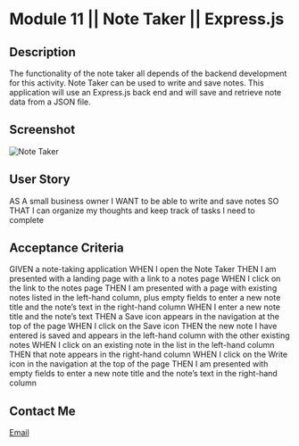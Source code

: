 # Module 11 || Note Taker || Express.js


## Description
The functionality of the note taker all depends of
the backend development for this activity. 
Note Taker can be used to write and save notes. 
This application will use an Express.js back end 
and will save and retrieve note data from a JSON file.

## Screenshot 
![Note Taker](\Develop\public\assets\img\notehome.PNG) 

## User Story 
AS A small business owner
I WANT to be able to write and save notes
SO THAT I can organize my thoughts and keep track of tasks I need to complete

## Acceptance Criteria 
GIVEN a note-taking application
WHEN I open the Note Taker
THEN I am presented with a landing page with a link to a notes page
WHEN I click on the link to the notes page
THEN I am presented with a page with existing notes listed in the left-hand column, plus empty fields to enter a new note title and the note’s text in the right-hand column
WHEN I enter a new note title and the note’s text
THEN a Save icon appears in the navigation at the top of the page
WHEN I click on the Save icon
THEN the new note I have entered is saved and appears in the left-hand column with the other existing notes
WHEN I click on an existing note in the list in the left-hand column
THEN that note appears in the right-hand column
WHEN I click on the Write icon in the navigation at the top of the page
THEN I am presented with empty fields to enter a new note title and the note’s text in the right-hand column

## Contact Me 

[Email](mailto:bai1eigh@outlook.com)